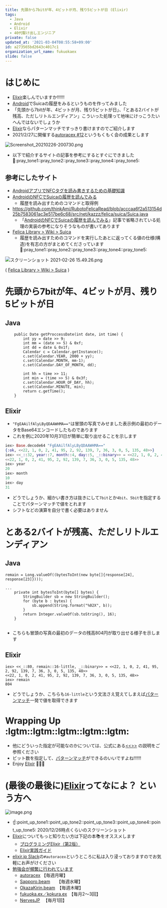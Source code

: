 ```yaml
---
title: 先頭から7bitが年、4ビットが月、残り5ビットが日 (Elixir)
tags:
  - Java
  - Android
  - Elixir
  - 40代駆け出しエンジニア
private: false
updated_at: '2021-03-04T08:55:58+09:00'
id: a273565bd2643c4017c1
organization_url_name: fukuokaex
slide: false
---
```

# はじめに
- [Elixir](https://elixir-lang.org/)楽しんでいますか:bangbang::bangbang::bangbang:
- [Android](https://developer.android.com/?hl=ja)でSuicaの履歴をみるというものを作ってみました
- 「先頭から7bitが年、4ビットが月、残り5ビットが日」、「とある2バイトが残高、ただしリトルエンディアン」こういった処理って地味にけっこうたいへんではないでしょうか
- [Elixir](https://elixir-lang.org/)ならパターンマッチですっきり書けますのでご紹介します
- 2021/2/27に開催する[autoracex #12](https://autoracex.connpass.com/event/205985/)というもくもく会の成果とします

![Screenshot_20210226-200730.png](https://qiita-image-store.s3.ap-northeast-1.amazonaws.com/0/131808/25a822d6-f709-a55e-29d8-26a24b5cdbb5.png)

- 以下で紹介するサイトの記事を参考にするとすぐにできました :pray::pray_tone1::pray_tone2::pray_tone3::pray_tone4::pray_tone5:


## 参考にしたサイト
- [AndroidアプリでNFCタグを読み書きするための基礎知識](https://www.atmarkit.co.jp/ait/articles/1211/27/news072.html)
- [AndroidのNFCでSuicaの履歴を読んでみる](https://qiita.com/kurotsu/items/f351815ec6a65294ce0f)
    - 履歴を読み出すためのコマンドと取得例
- https://github.com/thinkAmi/RubotoFelicaRead/blob/acccaa6f2a513154d25b7583061ac3e517be6c68/src/net/kazzz/felica/suica/Suica.java
    - 「[AndroidのNFCでSuicaの履歴を読んでみる](https://qiita.com/kurotsu/items/f351815ec6a65294ce0f)」記事で省略されている処理の実装の参考になりそうなものが書いてあります
- [Felica Library > Wiki > Suica](https://ja.osdn.net/projects/felicalib/wiki/suica)
    - 履歴を読み出すためのコマンドを実行したあとに返ってくる値の仕様(構造)を有志の方がまとめてくださっています :pray::pray_tone1::pray_tone2::pray_tone3::pray_tone4::pray_tone5:

![スクリーンショット 2021-02-26 15.49.26.png](https://qiita-image-store.s3.ap-northeast-1.amazonaws.com/0/131808/aa1e211c-efd0-2685-50e8-889807b6aa81.png)

( [Felica Library > Wiki > Suica](https://ja.osdn.net/projects/felicalib/wiki/suica) )




# 先頭から7bitが年、4ビットが月、残り5ビットが日


## Java

```Java:
	public Date getProccessDate(int date, int time) {
		int yy = date >> 9;
		int mm = (date >> 5) & 0xf;
		int dd = date & 0x1f;
		Calendar c = Calendar.getInstance();
		c.set(Calendar.YEAR, 2000 + yy);
		c.set(Calendar.MONTH, mm-1);
		c.set(Calendar.DAY_OF_MONTH, dd);

		int hh = time >> 11;
		int min = (time >> 5) & 0x3f;
		c.set(Calendar.HOUR_OF_DAY, hh);
		c.set(Calendar.MINUTE, min);
		return c.getTime();
	}
```

## Elixir

- `"FgEAAilfAlyLByQDAAWHMA=="`は冒頭の写真でみせました表示例の最初のデータをBase64エンコードしたものであります
- これを例に2020年10月31日が簡単に取り出せることを示します

```elixir
iex> Base.decode64 "FgEAAilfAlyLByQDAAWHMA=="
{:ok, <<22, 1, 0, 2, 41, 95, 2, 92, 139, 7, 36, 3, 0, 5, 135, 48>>}
iex> <<_::32, year::7, month::4, day::5, _::binary>> = <<22, 1, 0, 2, 41, 95, 2, 92, 139, 7, 36, 3, 0, 5, 135, 48>>
<<22, 1, 0, 2, 41, 95, 2, 92, 139, 7, 36, 3, 0, 5, 135, 48>>
iex> year
20
iex> month
10
iex> day
31
```
- どうでしょうか、細かい書き方は抜きにして`7bit`とか`4bit`、`5bit`を指定することでパターンマッチで値をとれます
- シフトなどの演算を自分で書く必要はありません


# とある2バイトが残高、ただしリトルエンディアン

## Java

```java:
remain = Long.valueOf((bytesToInt(new byte[]{response[24], response[23]})));

...
	private int bytesToInt(byte[] bytes) {
		StringBuilder sb = new StringBuilder();
		for (byte b : bytes) {
			sb.append(String.format("%02X", b));
		}
		return Integer.valueOf(sb.toString(), 16);
	}


```

- こちらも冒頭の写真の最初のデータの残高804円が取り出せる様子を示します

## Elixir

```elixir:
iex> <<_::80, remain::16-little, _::binary>> = <<22, 1, 0, 2, 41, 95, 2, 92, 139, 7, 36, 3, 0, 5, 135, 48>>  
<<22, 1, 0, 2, 41, 95, 2, 92, 139, 7, 36, 3, 0, 5, 135, 48>>
iex> remain
804
```
- どうでしょうか、こちらも`16-little`という文法さえ覚えてしまえば[パターンマッチ](https://elixir-lang.org/getting-started/pattern-matching.html)一発で値を取得できます

# Wrapping Up :lgtm::lgtm::lgtm::lgtm::lgtm:
- 他にどういった指定が可能なのかについては、公式にある[<<>>](https://hexdocs.pm/elixir/Kernel.SpecialForms.html#%3C%3C%3E%3E/1) の説明をご参照ください
- ビット数を指定して、[パターンマッチ](https://elixir-lang.org/getting-started/pattern-matching.html)ができるのいいですよね:bangbang::bangbang::bangbang:
- Enjoy [Elixir](https://elixir-lang.org/) :rocket::rocket::rocket: 

# (最後の最後に)[Elixir](https://elixir-lang.org/)ってなによ？ という方へ

![image.png](https://qiita-image-store.s3.ap-northeast-1.amazonaws.com/0/131808/601aeb87-9d1d-6a9d-b30b-338507dc593e.png)

- :point_up::point_up_tone1::point_up_tone2::point_up_tone3::point_up_tone4::point_up_tone5: 2020/12/26時点くらいのスクリーンショット
- [Elixir](https://elixir-lang.org/)についてもっと知りたい方は下記の本:books:をオススメします
    - [プログラミングElixir（第2版）](https://www.ohmsha.co.jp/book/9784274226373/)
    - [Elixir実践ガイド](https://book.impress.co.jp/books/1120101021)
- [elixir.jp Slack](https://join.slack.com/t/elixirjp/shared_invite/zt-ae8m5bad-WW69GH1w4iuafm1tKNgd~w)の`#autoracex`というところに私は入り浸っておりますのでお気軽にお声がけください
- [勉強会が頻繁に行われています](https://twitter.com/piacere_ex/status/1364109880362115078)
    - [autoracex](https://autoracex.connpass.com/) 【毎週月曜】
    - [Sapporo.beam](https://sapporo-beam.connpass.com)　　【毎週水曜】
    - [OkazaKirin.beam](https://okazakirin-beam.connpass.com)　【毎週木曜】
    - [fukuoka.ex／kokura.ex](https://fukuokaex.connpass.com)　【毎月2～3回】
    - [NervesJP](https://nerves-jp.connpass.com/) 　【毎月1回】
